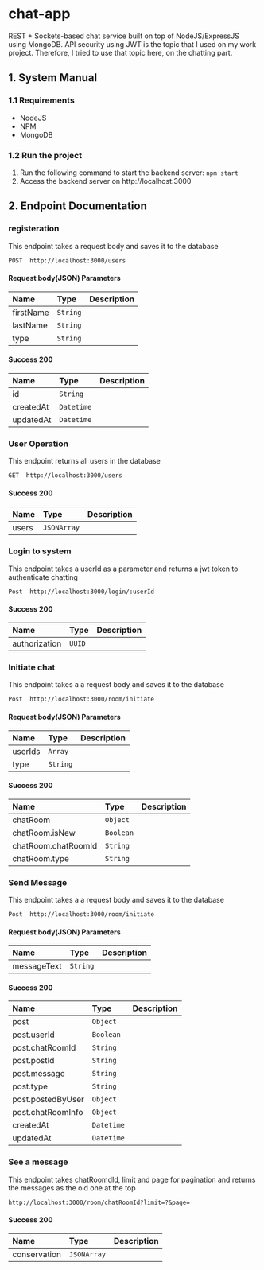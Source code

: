 # chat-app
REST + Sockets-based chat service built on top of NodeJS/ExpressJS using MongoDB. API security using JWT is the topic that I used on my work project. Therefore, I tried to use that topic here, on the chatting part.

## 1. System Manual

### 1.1 Requirements
* NodeJS 
* NPM
* MongoDB

### 1.2 Run the project
1. Run the following command to start the backend server: ```npm start```
2. Access the backend server on http://localhost:3000


## 2. Endpoint Documentation
### <a name='register'></a> registeration

<p>This endpoint takes a request body and saves it to the database</p>

```
POST  http://localhost:3000/users
```

#### Request body(JSON) Parameters
| Name     | Type       | Description                           |
|:---------|:-----------|:--------------------------------------|
| firstName | `String` |  |
| lastName | `String` |  |
| type | `String` |  |


#### Success 200
| Name     | Type       | Description                           |
|:---------|:-----------|:--------------------------------------|
| id | `String` |  |
| createdAt | `Datetime` |  |
| updatedAt | `Datetime` |  |

### <a name='userOperations'></a> User Operation

<p>This endpoint returns all users in the database</p>

```
GET  http://localhost:3000/users
```

#### Success 200
| Name     | Type       | Description                           |
|:---------|:-----------|:--------------------------------------|
| users | `JSONArray` |  |


### <a name='loginToSystem'></a> Login  to system

<p>This endpoint takes a userId as a parameter and returns a jwt token to authenticate chatting</p>

```
Post  http://localhost:3000/login/:userId
```

#### Success 200
| Name     | Type       | Description                           |
|:---------|:-----------|:--------------------------------------|
| authorization | `UUID` |  |

### <a name='initiateChat'></a> Initiate chat

<p>This endpoint takes a a request body and saves it to the database</p>

```
Post  http://localhost:3000/room/initiate
```

#### Request body(JSON) Parameters
| Name     | Type       | Description                           |
|:---------|:-----------|:--------------------------------------|
| userIds | `Array` |  |
| type | `String` |  |

#### Success 200
| Name     | Type       | Description                           |
|:---------|:-----------|:--------------------------------------|
| chatRoom | `Object` |  |
| chatRoom.isNew | `Boolean` |  |
| chatRoom.chatRoomId | `String` |  |
| chatRoom.type| `String` |  |


### <a name='sendMessage'></a> Send Message

<p>This endpoint takes a a request body and saves it to the database</p>

```
Post  http://localhost:3000/room/initiate
```

#### Request body(JSON) Parameters
| Name     | Type       | Description                           |
|:---------|:-----------|:--------------------------------------|
| messageText | `String` |  |

#### Success 200
| Name     | Type       | Description                           |
|:---------|:-----------|:--------------------------------------|
| post | `Object` |  |
| post.userId | `Boolean` |  |
| post.chatRoomId | `String` |  |
| post.postId| `String` |  |
| post.message| `String` |  |
| post.type| `String` |  |
| post.postedByUser| `Object` |  |
| post.chatRoomInfo| `Object` |  |
| createdAt| `Datetime` |  |
| updatedAt| `Datetime` |  |

### <a name='seeMessage'></a> See a message

<p>This endpoint takes chatRoomdId, limit and page for pagination and returns the messages as the old one at the top</p>

```
http://localhost:3000/room/chatRoomId?limit=?&page=
```

#### Success 200
| Name     | Type       | Description                           |
|:---------|:-----------|:--------------------------------------|
| conservation | `JSONArray` |  |

